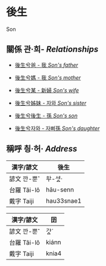 # 後生
Son

## 關係 관·희- _Relationships_

- [後生兮爸 - 我 _Son's_ _father_](member1.md)

- [後生兮媽 - 我 _Son's_ _mother_](member1.md)

- [後生兮某 - 新婦 _Son's_ _wife_](member52.md)

- [後生兮姊妹 - 자와 _Son's_ _sister_](member20.md)

- [後生兮後生 - 孫 _Son's_ _son_](member53.md)

- [後生兮자와 - 자뻐孫 _Son's_ _daughter_](member54.md)



## 稱呼 칑·허· _Address_

漢字/諺文 | 後生
--- | ---
諺文 깐-뿐ˆ | ᄒᅷ-세ᇫ·
台羅 Tâi-lô | hāu-senn
戴字 Taiji | hau33snae1


漢字/諺文 | 囝
--- | ---
諺文 깐-뿐ˆ | 갸ᇫˊ
台羅 Tâi-lô | kiánn
戴字 Taiji | knia4


